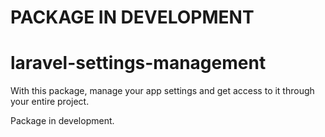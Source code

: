# PACKAGE IN DEVELOPMENT

# laravel-settings-management
With this package, manage your app settings and get access to it through your entire project.

Package in development.
